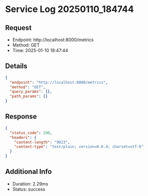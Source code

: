 # Service Log 20250110_184744

## Request
- Endpoint: http://localhost:8000/metrics
- Method: GET
- Time: 2025-01-10 18:47:44

## Details
```json
{
  "endpoint": "http://localhost:8000/metrics",
  "method": "GET",
  "query_params": {},
  "path_params": {}
}
```

## Response
```json
{
  "status_code": 200,
  "headers": {
    "content-length": "9023",
    "content-type": "text/plain; version=0.0.4; charset=utf-8"
  }
}
```

## Additional Info
- Duration: 2.29ms
- Status: success
